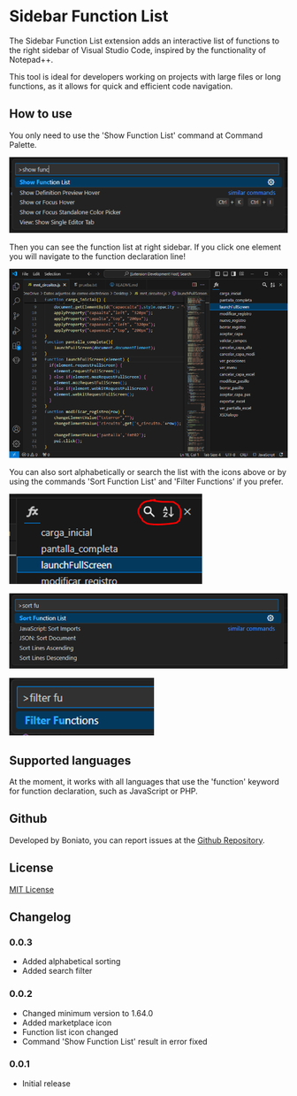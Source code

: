 # Sidebar Function List

The Sidebar Function List extension adds an interactive list of functions to the right sidebar of Visual Studio Code, inspired by the functionality of Notepad++. 

This tool is ideal for developers working on projects with large files or long functions, as it allows for quick and efficient code navigation. 

## How to use

You only need to use the 'Show Function List' command at Command Palette.

![Show Function List](resources/readme1.png)

Then you can see the function list at right sidebar. If you click one element you will navigate to the function declaration line!

![Function List](resources/readme2.png)

You can also sort alphabetically or search the list with the icons above or by using the commands 'Sort Function List' and 'Filter Functions' if you prefer.

![Sort And Search Icons](resources/readme3.png)

![Sort Function List](resources/readme4.png)

![Filter Functions](resources/readme5.png)

## Supported languages

At the moment, it works with all languages that use the 'function' keyword for function declaration, such as JavaScript or PHP.

## Github

Developed by Boniato, you can report issues at the [Github Repository](https://github.com/BoniatoRelleno/SidebarFunctionListVSC).

## License

[MIT License](LICENSE.md)

## Changelog

### 0.0.3

- Added alphabetical sorting
- Added search filter

### 0.0.2

- Changed minimum version to 1.64.0
- Added marketplace icon
- Function list icon changed
- Command 'Show Function List' result in error fixed

### 0.0.1

- Initial release

